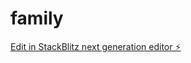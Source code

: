 # family

[Edit in StackBlitz next generation editor ⚡️](https://stackblitz.com/~/github.com/TeamFive-Cloud/family)